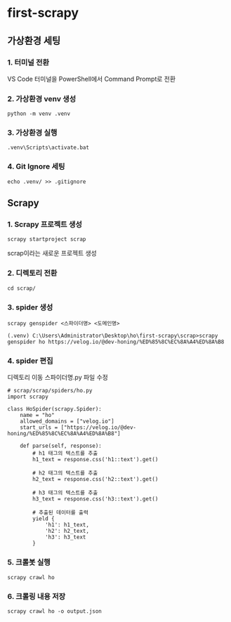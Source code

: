 # first-scrapy
## 가상환경 세팅
### 1. 터미널 전환
VS Code 터미널을 PowerShell에서 Command Prompt로 전환
### 2. 가상환경 venv 생성
`python -m venv .venv`
### 3. 가상환경 실행
`.venv\Scripts\activate.bat`
### 4. Git Ignore 세팅
`echo .venv/ >> .gitignore`

## Scrapy
### 1. Scrapy 프로젝트 생성
`scrapy startproject scrap`

scrap이라는 새로운 프로젝트 생성
### 2. 디렉토리 전환
`cd scrap/`
### 3. spider 생성
`scrapy genspider <스파이더명> <도메인명>`

`(.venv) C:\Users\Administrator\Desktop\ho\first-scrapy\scrap>scrapy genspider ho https://velog.io/@dev-honing/%ED%85%8C%EC%8A%A4%ED%8A%B8`
### 4. spider 편집
디렉토리 이동
스파이더명.py 파일 수정
```
# scrap/scrap/spiders/ho.py
import scrapy

class HoSpider(scrapy.Spider):
    name = "ho"
    allowed_domains = ["velog.io"]
    start_urls = ["https://velog.io/@dev-honing/%ED%85%8C%EC%8A%A4%ED%8A%B8"]

    def parse(self, response):
        # h1 태그의 텍스트를 추출
        h1_text = response.css('h1::text').get()
        
        # h2 태그의 텍스트를 추출
        h2_text = response.css('h2::text').get()

        # h3 태그의 텍스트를 추출
        h3_text = response.css('h3::text').get()
        
        # 추출된 데이터를 출력
        yield {
            'h1': h1_text,
            'h2': h2_text,
            'h3': h3_text
        }
```
### 5. 크롤봇 실행
`scrapy crawl ho`

### 6. 크롤링 내용 저장
`scrapy crawl ho -o output.json`